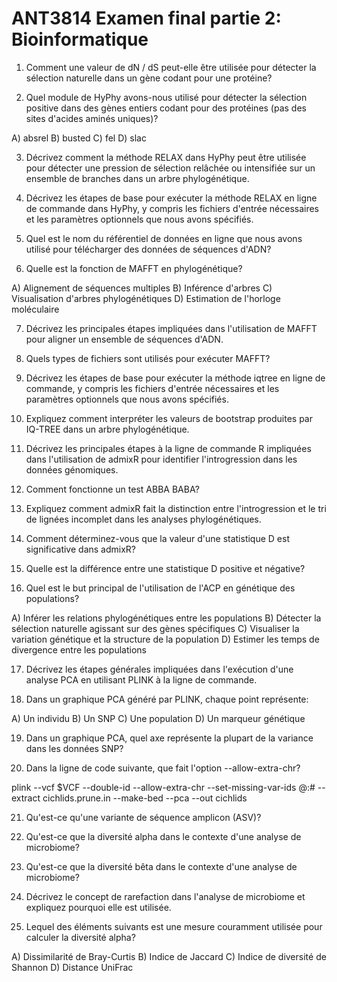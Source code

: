 # ANT3814 Examen final partie 2: Bioinformatique

1) Comment une valeur de dN / dS peut-elle être utilisée pour détecter la sélection naturelle dans un gène codant pour une protéine?

2) Quel module de HyPhy avons-nous utilisé pour détecter la sélection positive dans des gènes entiers codant pour des protéines (pas des sites d'acides aminés uniques)? 

A) absrel 
B) busted 
C) fel 
D) slac

3) Décrivez comment la méthode RELAX dans HyPhy peut être utilisée pour détecter une pression de sélection relâchée ou intensifiée sur un ensemble de branches dans un arbre phylogénétique.

4) Décrivez les étapes de base pour exécuter la méthode RELAX en ligne de commande dans HyPhy, y compris les fichiers d'entrée nécessaires et les paramètres optionnels que nous avons spécifiés.

5) Quel est le nom du référentiel de données en ligne que nous avons utilisé pour télécharger des données de séquences d'ADN?

6) Quelle est la fonction de MAFFT en phylogénétique? 

A) Alignement de séquences multiples 
B) Inférence d'arbres 
C) Visualisation d'arbres phylogénétiques 
D) Estimation de l'horloge moléculaire

7) Décrivez les principales étapes impliquées dans l'utilisation de MAFFT pour aligner un ensemble de séquences d'ADN.

8) Quels types de fichiers sont utilisés pour exécuter MAFFT?

9) Décrivez les étapes de base pour exécuter la méthode iqtree en ligne de commande, y compris les fichiers d'entrée nécessaires et les paramètres optionnels que nous avons spécifiés.

10) Expliquez comment interpréter les valeurs de bootstrap produites par IQ-TREE dans un arbre phylogénétique.

11) Décrivez les principales étapes à la ligne de commande R impliquées dans l'utilisation de admixR pour identifier l'introgression dans les données génomiques.

12) Comment fonctionne un test ABBA BABA?

13) Expliquez comment admixR fait la distinction entre l'introgression et le tri de lignées incomplet dans les analyses phylogénétiques.

14) Comment déterminez-vous que la valeur d'une statistique D est significative dans admixR?

15) Quelle est la différence entre une statistique D positive et négative?

16) Quel est le but principal de l'utilisation de l'ACP en génétique des populations? 

A) Inférer les relations phylogénétiques entre les populations 
B) Détecter la sélection naturelle agissant sur des gènes spécifiques 
C) Visualiser la variation génétique et la structure de la population 
D) Estimer les temps de divergence entre les populations

17) Décrivez les étapes générales impliquées dans l'exécution d'une analyse PCA en utilisant PLINK à la ligne de commande.

18) Dans un graphique PCA généré par PLINK, chaque point représente: 

A) Un individu 
B) Un SNP 
C) Une population 
D) Un marqueur génétique

19) Dans un graphique PCA, quel axe représente la plupart de la variance dans les données SNP?

20) Dans la ligne de code suivante, que fait l'option --allow-extra-chr? 

plink --vcf $VCF --double-id --allow-extra-chr --set-missing-var-ids @:# --extract cichlids.prune.in --make-bed --pca --out cichlids

21) Qu'est-ce qu'une variante de séquence amplicon (ASV)?

22) Qu'est-ce que la diversité alpha dans le contexte d'une analyse de microbiome?

23) Qu'est-ce que la diversité bêta dans le contexte d'une analyse de microbiome?

24) Décrivez le concept de rarefaction dans l'analyse de microbiome et expliquez pourquoi elle est utilisée.

25) Lequel des éléments suivants est une mesure couramment utilisée pour calculer la diversité alpha? 

A) Dissimilarité de Bray-Curtis 
B) Indice de Jaccard 
C) Indice de diversité de Shannon 
D) Distance UniFrac